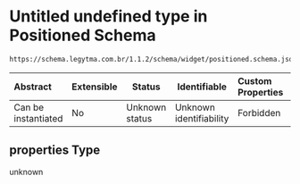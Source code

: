 # Untitled undefined type in Positioned Schema

```txt
https://schema.legytma.com.br/1.1.2/schema/widget/positioned.schema.json#/properties
```




| Abstract            | Extensible | Status         | Identifiable            | Custom Properties | Additional Properties | Access Restrictions | Defined In                                                                                 |
| :------------------ | ---------- | -------------- | ----------------------- | :---------------- | --------------------- | ------------------- | ------------------------------------------------------------------------------------------ |
| Can be instantiated | No         | Unknown status | Unknown identifiability | Forbidden         | Allowed               | none                | [positioned.schema.json\*](../schema/widget/positioned.schema.json) |

## properties Type

unknown
